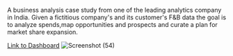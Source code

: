 A business analysis case study from one of the leading analytics company in India. Given a fictitious company's and its customer's F&B data the goal is to analyze spends,map opportunities and prospects and curate a plan for market share expansion.

[Link to Dashboard](https://public.tableau.com/app/profile/sankalp4/viz/FBBusinessAnalysis/Dashboard1)
![Screenshot (54)](https://user-images.githubusercontent.com/75038775/123622996-967e0780-d82a-11eb-9cf3-732c569c22a3.png)
